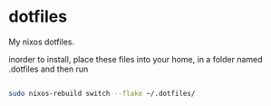 # dotfiles

My nixos dotfiles.

inorder to install, place these files into your home,
in a folder named .dotfiles
and then run 

```bash

sudo nixos-rebuild switch --flake ~/.dotfiles/

```
